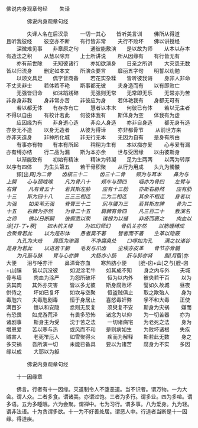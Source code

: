   佛说内身观章句经
　　失译




　　　　佛说内身观章句经

　　　　失译人名在后汉录
　　一切一其心　　皆听美言训
　　佛所从得道　　且听我彼经
　　彼空亦不断　　有行皆非常
　　夫行不败坏　　佛以讲授经
　　深微难见事　　非章原之句
　　通彼能敷演　　是以故为师
　　从本以存本　　有造法之积
　　从慧以除弃　　上士所讲说
　　所从因缘有　　有行皆无有
　　亦有前世除　　无知彼诸行
　　亦如欲演身　　日亲之所讲
　　大灾患无数　　皆以归流身
　　删定如本文　　所演众要言
　　靡丽五字句　　明誓以劝勉
　　以颂文具足　　偶字音商备
　　若花实杂糅　　皆听彼我诲
　　身非人非命　　不丈夫非士
　　若体若不艳　　斯事都无彼
　　夫身造而有　　以有即败亡
　　无强皆归命　　如沫蹈践碎
　　无强则无常　　无常即无乐
　　无常亦为苦　　非身身非我
　　身非常亦苦　　非彼应为身
　　若体艳我有　　身都无可有
　　若以都无体　　有存亦有亡
　　慧者以本末　　何彼已有体
　　若以无主者　　不得以自由
　　有校计若此　　何彼体我有
　　斯体身为空　　体我有为虚
　　应因缘为有　　非身逝心造
　　非众人身造　　亦非自身造
　　都无身有造　　亦身无不造
　　以身无造者　　从彼为得谛
　　亦非都骨节
　　从前世方来　　亦非天造身
　　非神所化城　　非无行无本
　　无因为自有　　是身有所由
　　有事亦有物　　有本有所起
　　稍稍为生有　　本以痴亦爱
　　心与爱有漏　　亦有缚亦结
　　行二品为漏　　斯为本亦余
　　世与受因缘　　以由彼斯身
　　以渐能致有　　初始有精沫
　　精沫为转凝　　足为生两两
　　以两为转厚　　以序有四体
　　为生头第五　　若干骨积聚
　　从行为用成　　头九为髑髅
　　頞[出*頁]为二骨　　齿根三十二
　　齿三十二骨　　颈为与耳本
　　鼻为与上腭　　心与颈咙喉
　　凡为骨八十　　颊车与颈四
　　咽亦为骨四　　左臂与右臂
　　凡有骨五十　　若其斯左胁
　　应有十三肋　　亦斯右胁然
　　应有肋十三　　斯为四十八
　　三三三相连　　二为二相连
　　其余不相连　　身者以为强
　　如束苇无强　　脊膂三十二
　　尻与腰为三　　若其斯左脾
　　骨为二十五　　右髀为亦然
　　为骨二十五　　肩髀有骨四
　　凡三百二十　　敷演名之谛
　　佛以日断嗣　　彼假悉以聚
　　诸根为以缝　　非疮而裹之
　　肉血以涂[打-丁+荼]　　如木机关缕
　　为如幻师幻　　骨机关亦然
　　以筋缠缚成　　合聚骨若此
　　以为是形体　　愚者莫不著
　　智者而不著　　生革以隐蔽
　　九孔为大疮　　周匝为渗漏
　　不净腐臭处　　口啄如为孔
　　满之以诸谷　　是身为若此
　　以进若干腑　　毛发与爪齿
　　尘埃亦皮革　　骨节亦骨髓
　　为凡筋与脉　　胃与心亦脾
　　大肠亦小肠　　肝与肺亦肾
　　脂[月*費]亦大便　　泪与唾亦汗
　　鼻涕膏亦血　　寒热肪小便
　　[膍-囟+山]之与[膍-囟+山]膜　　皆以沉没彼
　　如泥涂老牛　　如其成不知
　　身之内与外　　夫城骨与墙
　　肉血为涂严　　为怨所破坏
　　恒为以内外　　彼央若干百
　　以为贪其肉　　其外亦灾害
　　皆以多尤彼　　斯身腐败坏
　　譬如久故城　　昼夜供侍之
　　坏如已复坏　　如坎与空聚
　　恒盗贼俱止　　取之欺殆人
　　身为毒虺穴　　夫毒虺剧毒
　　恒于身居止　　喜怒毒奸弊
　　孚不和大毒　　正使满百岁
　　恒以和安隐　　忿则无反复
　　须臾复不安　　斯身为灾祸
　　嫌而有恐畏　　如虎游荒泽
　　有畏多恐怖　　诸念为以仰
　　为一切苦器　　亦为诸剧事
　　斯身主为受　　沈于苦之法
　　一切诸病宅　　为老死之法
　　身为增恩爱　　苦以寒与热
　　或风而不和　　是则病如生
　　为败坏诸根　　失疾贼害人
　　老死笮厄人　　如雪聚得火
　　疾而为解释　　斯若此无数
　　身之多灾祸　　吾所演一切
　　未能已备具　　要以为诸苦
　　腐身为不实　　多因缘以成
　　大耶以为躯

　　　　佛说内身观章句经


　　十一因缘章

　　佛言。行者有十一因缘。灭道制令人不堕恶道。当不识者。谓万物。一为大会。谓人众。二者多食。谓诸美。亦谓过饱。三者为多行。谓多业。四为多喧。谓多语。五为多睡眠。六为会聚。谓禅中。七为习行。谓多事。八为爱身。九为轻。谓非法语。十为贪谓多欲。十一为不好善处居。谓恶人中。行道者当断是十一因缘。得道疾。

